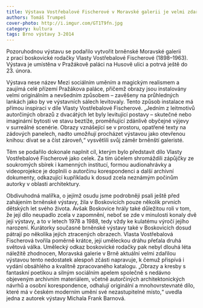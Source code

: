```yaml
---
title: Výstava Vostřebalové Fischerové v Moravské galerii je velmi zdařilá
authors: Tomáš Trumpeš
cover-photo: http://i.imgur.com/GT1T9fn.jpg
category: kultura
tags: Brno výstavy 3-2014
---
```


Pozoruhodnou výstavu se podařilo vytvořit brněnské Moravské galerii z prací boskovické rodačky Vlasty Vostřebalové Fischerové (1898–1963). Výstava je umístěna v Pražákově paláci na Husově ulici a potrvá ještě do 23. února.

Výstava nese název Mezi sociálním uměním a magickým realismem a zaujímá celé přízemí Pražákova paláce, přičemž obrazy jsou instalovány velmi originálním a nevšedním způsobem – zavěšeny na průhledných lankách jako by ve výstavních sálech levitovaly. Tento způsob instalace má přímou inspiraci v díle Vlasty Vostřebalové Fischerové. „Jedním z leitmotivů autorčiných obrazů z dvacátých let byly levitující postavy – skutečné nebo imaginární bytosti ve stavu beztíže, proměňující zdánlivě obyčejné výjevy v surreálné scenérie. Obrazy vznášející se v prostoru, opatřené texty na zádových panelech, nadto umožňují procházet výstavou jako otevřenou knihou: dívat se a číst zároveň,“ vysvětlili svůj záměr brněnští galeristé.

Těm se podařilo dokonale naplnit cíl, kterým bylo představit dílo Vlasty Vostřebalové Fischerové jako celek. Za tím účelem shromáždili zápůjčky ze soukromých sbírek i kamenných institucí, formou audionahrávky a videoprojekce je doplnili o autorčinu korespondenci a další archivní dokumenty, odkazující kupříkladu k dosud zcela neznámým počinům autorky v oblasti architektury.

Obdivuhodná malířka, o jejímž osudu jsme podrobněji psali ještě před zahájením brněnské výstavy, žila v Boskovicích pouze několik prvních dětských let svého života. Avšak Boskovice hrály také důležitou roli v tom, že její dílo neupadlo zcela v zapomnění, neboť se zde v minulosti konaly dvě její výstavy, a to v letech 1978 a 1988, tedy vždy ke kulatému výročí jejího narození. Kurátorky současné brněnské výstavy také v Boskovicích dosud pátrají po několika jejích ztracených obrazech.
Vlasta Vostřebalová Fischerová tvořila poměrně krátce, její uměleckou dráhu přeťala druhá světová válka. Umělecký odkaz boskovické rodačky pak nebyl dlouhá léta náležitě zhodnocen, Moravská galerie v Brně aktuální velmi zdařilou výstavou tento nedostatek alespoň zčásti napravuje, k čemuž přispívá i vydání obsáhlého a kvalitně zpracovaného katalogu. „Obrazy a kresby s fantaskní poetikou a silným sociálním apelem společně s nedávno objeveným archivním materiálem, včetně autorčiných architektonických návrhů a osobní korespondence, odhalují originální a mnohovrstevnaté dílo, které má v českém moderním umění své nezastupitelné místo,“ uvedla jedna z autorek výstavy Michala Frank Barnová.